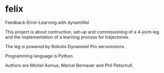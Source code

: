 # felix
Feedback-Error-Learning with dynamIXel

This project is about contruction, set-up and commissioning of a 4-joint-leg and the implementation of a learning process for trajectories.

The leg is powered by Robotis Dynamixel Pro servomotors.

Programming language is Python.

Authors are Michel Asmus, Marcel Bernauer and Phil Petschull.